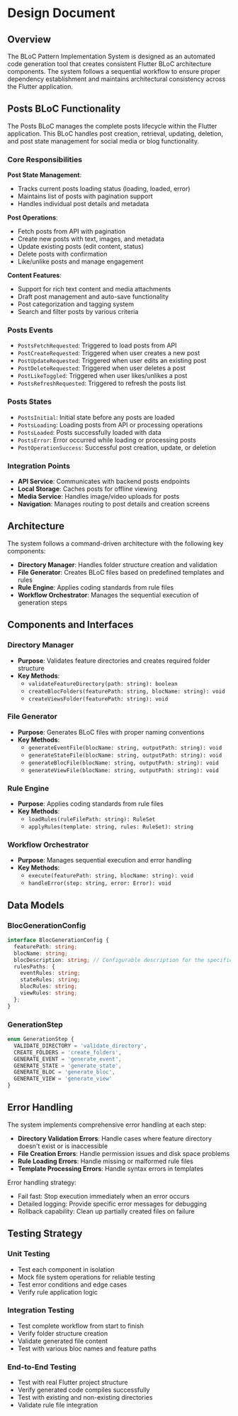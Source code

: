 # Design Document

## Overview

The BLoC Pattern Implementation System is designed as an automated code generation tool that creates consistent Flutter BLoC architecture components. The system follows a sequential workflow to ensure proper dependency establishment and maintains architectural consistency across the Flutter application.

## Posts BLoC Functionality

The Posts BLoC manages the complete posts lifecycle within the Flutter application. This BLoC handles post creation, retrieval, updating, deletion, and post state management for social media or blog functionality.

### Core Responsibilities

**Post State Management**:
- Tracks current posts loading status (loading, loaded, error)
- Maintains list of posts with pagination support
- Handles individual post details and metadata

**Post Operations**:
- Fetch posts from API with pagination
- Create new posts with text, images, and metadata
- Update existing posts (edit content, status)
- Delete posts with confirmation
- Like/unlike posts and manage engagement

**Content Features**:
- Support for rich text content and media attachments
- Draft post management and auto-save functionality
- Post categorization and tagging system
- Search and filter posts by various criteria

### Posts Events

- `PostsFetchRequested`: Triggered to load posts from API
- `PostCreateRequested`: Triggered when user creates a new post
- `PostUpdateRequested`: Triggered when user edits an existing post
- `PostDeleteRequested`: Triggered when user deletes a post
- `PostLikeToggled`: Triggered when user likes/unlikes a post
- `PostsRefreshRequested`: Triggered to refresh the posts list

### Posts States

- `PostsInitial`: Initial state before any posts are loaded
- `PostsLoading`: Loading posts from API or processing operations
- `PostsLoaded`: Posts successfully loaded with data
- `PostsError`: Error occurred while loading or processing posts
- `PostOperationSuccess`: Successful post creation, update, or deletion

### Integration Points

- **API Service**: Communicates with backend posts endpoints
- **Local Storage**: Caches posts for offline viewing
- **Media Service**: Handles image/video uploads for posts
- **Navigation**: Manages routing to post details and creation screens

## Architecture

The system follows a command-driven architecture with the following key components:

- **Directory Manager**: Handles folder structure creation and validation
- **File Generator**: Creates BLoC files based on predefined templates and rules
- **Rule Engine**: Applies coding standards from rule files
- **Workflow Orchestrator**: Manages the sequential execution of generation steps

## Components and Interfaces

### Directory Manager
- **Purpose**: Validates feature directories and creates required folder structure
- **Key Methods**:
  - `validateFeatureDirectory(path: string): boolean`
  - `createBlocFolders(featurePath: string, blocName: string): void`
  - `createViewsFolder(featurePath: string): void`

### File Generator
- **Purpose**: Generates BLoC files with proper naming conventions
- **Key Methods**:
  - `generateEventFile(blocName: string, outputPath: string): void`
  - `generateStateFile(blocName: string, outputPath: string): void`
  - `generateBlocFile(blocName: string, outputPath: string): void`
  - `generateViewFile(blocName: string, outputPath: string): void`

### Rule Engine
- **Purpose**: Applies coding standards from rule files
- **Key Methods**:
  - `loadRules(ruleFilePath: string): RuleSet`
  - `applyRules(template: string, rules: RuleSet): string`

### Workflow Orchestrator
- **Purpose**: Manages sequential execution and error handling
- **Key Methods**:
  - `execute(featurePath: string, blocName: string): void`
  - `handleError(step: string, error: Error): void`

## Data Models

### BlocGenerationConfig
```typescript
interface BlocGenerationConfig {
  featurePath: string;
  blocName: string;
  blocDescription: string; // Configurable description for the specific BLoC functionality
  rulesPaths: {
    eventRules: string;
    stateRules: string;
    blocRules: string;
    viewRules: string;
  };
}
```

### GenerationStep
```typescript
enum GenerationStep {
  VALIDATE_DIRECTORY = 'validate_directory',
  CREATE_FOLDERS = 'create_folders',
  GENERATE_EVENT = 'generate_event',
  GENERATE_STATE = 'generate_state',
  GENERATE_BLOC = 'generate_bloc',
  GENERATE_VIEW = 'generate_view'
}
```

## Error Handling

The system implements comprehensive error handling at each step:

- **Directory Validation Errors**: Handle cases where feature directory doesn't exist or is inaccessible
- **File Creation Errors**: Handle permission issues and disk space problems
- **Rule Loading Errors**: Handle missing or malformed rule files
- **Template Processing Errors**: Handle syntax errors in templates

Error handling strategy:
- Fail fast: Stop execution immediately when an error occurs
- Detailed logging: Provide specific error messages for debugging
- Rollback capability: Clean up partially created files on failure

## Testing Strategy

### Unit Testing
- Test each component in isolation
- Mock file system operations for reliable testing
- Test error conditions and edge cases
- Verify rule application logic

### Integration Testing
- Test complete workflow from start to finish
- Verify folder structure creation
- Validate generated file content
- Test with various bloc names and feature paths

### End-to-End Testing
- Test with real Flutter project structure
- Verify generated code compiles successfully
- Test with existing and non-existing directories
- Validate rule file integration
